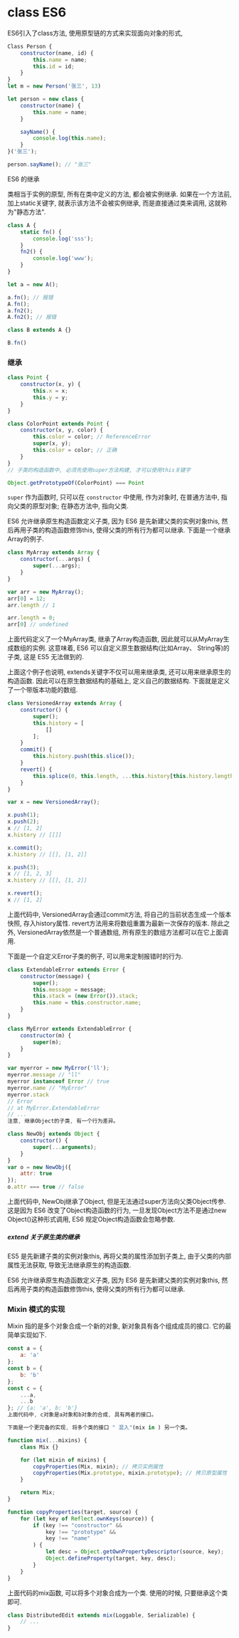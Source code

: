 <!--
Created: Mon Aug 26 2019 15:19:13 GMT+0800 (China Standard Time)
Modified: Mon Aug 26 2019 15:19:13 GMT+0800 (China Standard Time)
-->
# class ES6

ES6引入了class方法, 使用原型链的方式来实现面向对象的形式, 

``` js
Class Person {
    constructor(name, id) {
        this.name = name;
        this.id = id;
    }
}
let m = new Person('张三', 13)

let person = new class {
    constructor(name) {
        this.name = name;
    }

    sayName() {
        console.log(this.name);
    }
}('张三');

person.sayName(); // "张三"
```

ES6 的继承

类相当于实例的原型, 所有在类中定义的方法, 都会被实例继承. 如果在一个方法前, 加上static关键字, 就表示该方法不会被实例继承, 而是直接通过类来调用, 这就称为"静态方法". 

``` js
class A {
    static fn() {
        console.log('sss');
    }
    fn2() {
        console.log('www');
    }
}

let a = new A();

a.fn(); // 报错
A.fn();
a.fn2();
A.fn2(); // 报错

class B extends A {}

B.fn()
```

### 继承

``` js
class Point {
    constructor(x, y) {
        this.x = x;
        this.y = y;
    }
}

class ColorPoint extends Point {
    constructor(x, y, color) {
        this.color = color; // ReferenceError
        super(x, y);
        this.color = color; // 正确
    }
}
// 子类的构造函数中, 必须先使用super方法构建, 才可以使用this关键字

Object.getPrototypeOf(ColorPoint) === Point
```

`super` 作为函数时, 只可以在 `constructor` 中使用, 作为对象时, 在普通方法中, 指向父类的原型对象; 在静态方法中, 指向父类. 

ES6 允许继承原生构造函数定义子类, 因为 ES6 是先新建父类的实例对象this, 然后再用子类的构造函数修饰this, 使得父类的所有行为都可以继承. 下面是一个继承Array的例子. 

``` js
class MyArray extends Array {
    constructor(...args) {
        super(...args);
    }
}

var arr = new MyArray();
arr[0] = 12;
arr.length // 1

arr.length = 0;
arr[0] // undefined
```

上面代码定义了一个MyArray类, 继承了Array构造函数, 因此就可以从MyArray生成数组的实例. 这意味着, ES6 可以自定义原生数据结构(比如Array、 String等)的子类, 这是 ES5 无法做到的. 

上面这个例子也说明, extends关键字不仅可以用来继承类, 还可以用来继承原生的构造函数. 因此可以在原生数据结构的基础上, 定义自己的数据结构. 下面就是定义了一个带版本功能的数组. 

``` js
class VersionedArray extends Array {
    constructor() {
        super();
        this.history = [
            []
        ];
    }
    commit() {
        this.history.push(this.slice());
    }
    revert() {
        this.splice(0, this.length, ...this.history[this.history.length - 1]);
    }
}

var x = new VersionedArray();
```

``` js
x.push(1);
x.push(2);
x // [1, 2]
x.history // [[]]

x.commit();
x.history // [[], [1, 2]]
```

``` js
x.push(3);
x // [1, 2, 3]
x.history // [[], [1, 2]]

x.revert();
x // [1, 2]
```

上面代码中, VersionedArray会通过commit方法, 将自己的当前状态生成一个版本快照, 存入history属性. revert方法用来将数组重置为最新一次保存的版本. 除此之外, VersionedArray依然是一个普通数组, 所有原生的数组方法都可以在它上面调用. 

下面是一个自定义Error子类的例子, 可以用来定制报错时的行为. 

``` js
class ExtendableError extends Error {
    constructor(message) {
        super();
        this.message = message;
        this.stack = (new Error()).stack;
        this.name = this.constructor.name;
    }
}

class MyError extends ExtendableError {
    constructor(m) {
        super(m);
    }
}

var myerror = new MyError('ll');
myerror.message // "ll"
myerror instanceof Error // true
myerror.name // "MyError"
myerror.stack
// Error
// at MyError.ExtendableError
// ...
注意, 继承Object的子类, 有一个行为差异。

class NewObj extends Object {
    constructor() {
        super(...arguments);
    }
}
var o = new NewObj({
    attr: true
});
o.attr === true // false
```

上面代码中, NewObj继承了Object, 但是无法通过super方法向父类Object传参. 这是因为 ES6 改变了Object构造函数的行为, 一旦发现Object方法不是通过new Object()这种形式调用, ES6 规定Object构造函数会忽略参数. 

##### extend 关于原生类的继承

ES5 是先新建子类的实例对象this, 再将父类的属性添加到子类上, 由于父类的内部属性无法获取, 导致无法继承原生的构造函数. 

ES6 允许继承原生构造函数定义子类, 因为 ES6 是先新建父类的实例对象this, 然后再用子类的构造函数修饰this, 使得父类的所有行为都可以继承. 

### Mixin 模式的实现

Mixin 指的是多个对象合成一个新的对象, 新对象具有各个组成成员的接口. 它的最简单实现如下. 

``` js
const a = {
    a: 'a'
};
const b = {
    b: 'b'
};
const c = {
    ...a,
    ...b
}; // {a: 'a', b: 'b'}
上面代码中, c对象是a对象和b对象的合成, 具有两者的接口。

下面是一个更完备的实现, 将多个类的接口 " 混入"(mix in ) 另一个类。
```

``` js
function mix(...mixins) {
    class Mix {}

    for (let mixin of mixins) {
        copyProperties(Mix, mixin); // 拷贝实例属性
        copyProperties(Mix.prototype, mixin.prototype); // 拷贝原型属性
    }

    return Mix;
}
```

``` js
function copyProperties(target, source) {
    for (let key of Reflect.ownKeys(source)) {
        if (key !== "constructor" &&
            key !== "prototype" &&
            key !== "name"
        ) {
            let desc = Object.getOwnPropertyDescriptor(source, key);
            Object.defineProperty(target, key, desc);
        }
    }
}
```

上面代码的mix函数, 可以将多个对象合成为一个类. 使用的时候, 只要继承这个类即可. 

``` js
class DistributedEdit extends mix(Loggable, Serializable) {
    // ...
}
```

